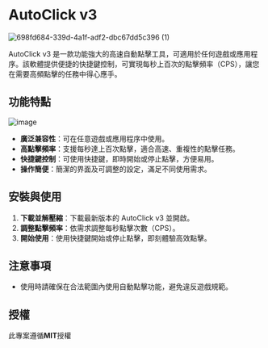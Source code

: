 # AutoClick v3
![698fd684-339d-4a1f-adf2-dbc67dd5c396 (1)](https://github.com/user-attachments/assets/fc4f11d4-114a-4d01-a7c8-2c79d78b50b8)

AutoClick v3 是一款功能強大的高速自動點擊工具，可適用於任何遊戲或應用程序。該軟體提供便捷的快捷鍵控制，可實現每秒上百次的點擊頻率（CPS），讓您在需要高頻點擊的任務中得心應手。

## 功能特點
![image](https://github.com/user-attachments/assets/cdb8547a-5296-4632-8054-5552a65fdc4e)

- **廣泛兼容性**：可在任意遊戲或應用程序中使用。
- **高點擊頻率**：支援每秒達上百次點擊，適合高速、重複性的點擊任務。
- **快捷鍵控制**：可使用快捷鍵，即時開始或停止點擊，方便易用。
- **操作簡便**：簡潔的界面及可調整的設定，滿足不同使用需求。 

## 安裝與使用

1. **下載並解壓縮**：下載最新版本的 AutoClick v3 並開啟。
2. **調整點擊頻率**：依需求調整每秒點擊次數（CPS）。
3. **開始使用**：使用快捷鍵開始或停止點擊，即刻體驗高效點擊。

## 注意事項

- 使用時請確保在合法範圍內使用自動點擊功能，避免違反遊戲規範。

## 授權

此專案遵循**MIT**授權
